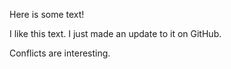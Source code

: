 Here is some text!

I like this text. I just made an update to it on GitHub.

Conflicts are interesting.
